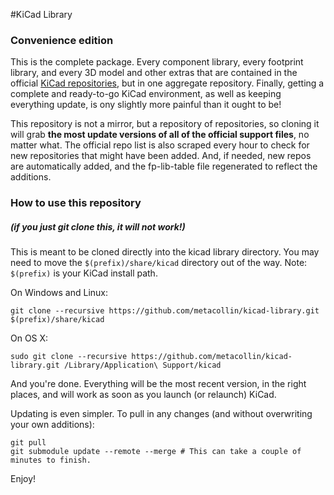 #KiCad Library
### Convenience edition

This is the complete package.  Every component library, every footprint library, and every 3D model and other extras that are contained in the official [KiCad repositories](https://github.com/kicad), but in one aggregate repository.  Finally, getting a complete and ready-to-go KiCad environment, as well as keeping everything update, is ony slightly more painful than it ought to be!

This repository is not a mirror, but a repository of repositories, so cloning it will grab **the most update versions of all of the official support files**, no matter what.  The official repo list is also scraped every hour to check for new repositories that might have been added.  And, if needed, new repos are automatically added, and the fp-lib-table file regenerated to reflect the additions.

### How to use this repository 
##### (if you just git clone this, it will not work!)

This is meant to be cloned directly into the kicad library directory.  You may need to move the `$(prefix)/share/kicad` directory out of the way.  Note: `$(prefix)` is your KiCad install path.

On Windows and Linux:
```
git clone --recursive https://github.com/metacollin/kicad-library.git $(prefix)/share/kicad
```

On OS X:
```
sudo git clone --recursive https://github.com/metacollin/kicad-library.git /Library/Application\ Support/kicad
```

And you're done.  Everything will be the most recent version, in the right places, and will work as soon as you launch (or relaunch) KiCad.  

Updating is even simpler. To pull in any changes (and without overwriting your own additions):

```
git pull
git submodule update --remote --merge # This can take a couple of minutes to finish.
```


Enjoy!
